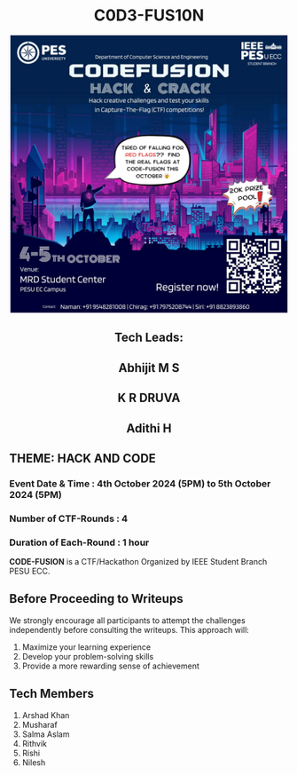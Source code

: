 # <h1 align="center">C0D3-FUS10N</h1>


<div align="center">
  <img src="Poster.jpeg" alt="Poster" width="500">
  
  <h2>Tech Leads:</h2>
  <h2> Abhijit M S</h2>
  <h2>K R DRUVA</h2>
  <h2>Adithi H</h2>  
  
</div>

## THEME: HACK AND CODE
### Event Date & Time : 4th October 2024 (5PM) to 5th October 2024 (5PM)
### Number of CTF-Rounds : 4
### Duration of Each-Round : 1 hour
**CODE-FUSION** is a CTF/Hackathon Organized by IEEE Student Branch PESU ECC.


## Before Proceeding to Writeups
We strongly encourage all participants to attempt the challenges independently before consulting the writeups. This approach will:

1. Maximize your learning experience
2. Develop your problem-solving skills
3. Provide a more rewarding sense of achievement

## Tech Members
1. Arshad Khan
2. Musharaf
3. Salma Aslam
4. Rithvik
5. Rishi
6. Nilesh



